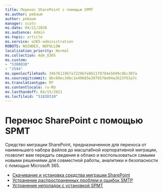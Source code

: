 ```yaml
---
title: Перенос SharePoint с помощью SPMT
ms.author: pebaum
author: pebaum
manager: scotv
ms.date: 04/21/2020
ms.audience: Admin
ms.topic: article
ms.service: o365-administration
ROBOTS: NOINDEX, NOFOLLOW
localization_priority: Normal
ms.collection: Adm_O365
ms.custom:
- "5300030"
- "2594"
ms.openlocfilehash: 34b7611967a7228bfe8611f9784e5049c9bc307a
ms.sourcegitcommit: 8bc60ec34bc1e40685e3976576e04a2623f63a7c
ms.translationtype: MT
ms.contentlocale: ru-RU
ms.lasthandoff: 04/15/2021
ms.locfileid: "51828310"
---
```

# <a name="sharepoint-migration-with-spmt"></a>Перенос SharePoint с помощью SPMT

Средство миграции SharePoint, предназначенное для переноса от наименьшего набора файлов до масштабной корпоративной миграции, позволит вам передать сведения в облако и воспользоваться самыми новыми решениями для совместной работы, аналитики и безопасности с помощью Microsoft 365.

- [Скачивание и установка средства миграции SharePoint](https://docs.microsoft.com/sharepointmigration/introducing-the-sharepoint-migration-tool)
- [Устранение распространенных проблем и ошибок SMTP](https://docs.microsoft.com/sharepointmigration/troubleshooting-common-spmt-issues)
- [Устранение неполадок с установкой SPMT](https://docs.microsoft.com/sharepointmigration/spmt-install-issues#troubleshooting-spmt-installation-issues)
